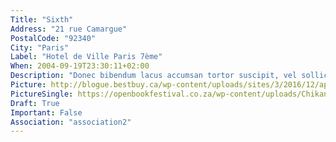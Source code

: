 ```yaml
---
Title: "Sixth"
Address: "21 rue Camargue"
PostalCode: "92340"
City: "Paris"
Label: "Hotel de Ville Paris 7ème"
When: 2004-09-19T23:30:11+02:00
Description: "Donec bibendum lacus accumsan tortor suscipit, vel sollicitudin velit eleifend. Etiam convallis tempus tempor."
Picture: http://blogue.bestbuy.ca/wp-content/uploads/sites/3/2016/12/apporter-en-voyage-1.jpg
PictureSingle: https://openbookfestival.co.za/wp-content/uploads/Chikane-Breaking-a-Rainbow-300x500.jpg
Draft: True
Important: False
Association: "association2"
---
```

